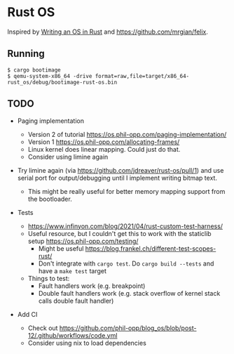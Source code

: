 # Rust OS

Inspired by [Writing an OS in Rust](https://os.phil-opp.com/) and <https://github.com/mrgian/felix>.

## Running

```
$ cargo bootimage
$ qemu-system-x86_64 -drive format=raw,file=target/x86_64-rust_os/debug/bootimage-rust-os.bin
```

## TODO

- Paging implementation
  - Version 2 of tutorial <https://os.phil-opp.com/paging-implementation/>
  - Version 1 <https://os.phil-opp.com/allocating-frames/>
  - Linux kernel does linear mapping. Could just do that.
  - Consider using limine again
- Try limine again (via <https://github.com/jdreaver/rust-os/pull/1>) and use serial port for output/debugging until I implement writing bitmap text.
  - This might be really useful for better memory mapping support from the bootloader.

- Tests
  - <https://www.infinyon.com/blog/2021/04/rust-custom-test-harness/>
  - Useful resource, but I couldn't get this to work with the staticlib setup <https://os.phil-opp.com/testing/>
    - Might be useful <https://blog.frankel.ch/different-test-scopes-rust/>
    - Don't integrate with `cargo test`. Do `cargo build --tests` and have a `make test` target
  - Things to test:
    - Fault handlers work (e.g. breakpoint)
    - Double fault handlers work (e.g. stack overflow of kernel stack calls double fault handler)
- Add CI
  - Check out <https://github.com/phil-opp/blog_os/blob/post-12/.github/workflows/code.yml>
  - Consider using nix to load dependencies
